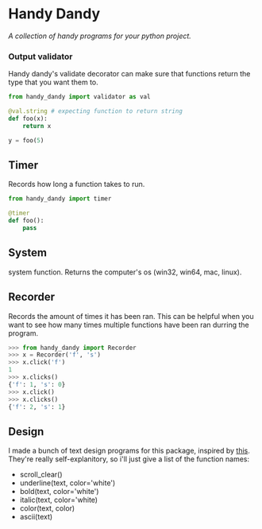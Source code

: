 # Handy Dandy
*A collection of handy programs for your python project.*


### Output validator
Handy dandy's validate decorator can make sure that 
functions return the type that you want them to. 

```py
from handy_dandy import validator as val

@val.string # expecting function to return string
def foo(x):
	return x

y = foo(5)
```


## Timer
Records how long a function takes to run.
```py
from handy_dandy import timer

@timer
def foo():
	pass
```

## System
system function. Returns the computer's os (win32, win64, mac, linux).

## Recorder
Records the amount of times it has been ran. This can be helpful when you want to see how many times multiple functions have been ran durring the program.

```py
>>> from handy_dandy import Recorder
>>> x = Recorder('f', 's')
>>> x.click('f')
1
>>> x.clicks()
{'f': 1, 's': 0}
>>> x.click()
>>> x.clicks()
{'f': 2, 's': 1}
```

## Design
I made a bunch of text design programs for this package, inspired by [this](https://replit.com/talk/learn/Enhancing-Python-projects/142183). They're really self-explanitory, so i'll just give a list of the function names:
- scroll_clear()
- underline(text, color='white')
- bold(text, color='white')
- italic(text, color='white)
- color(text, color)
- ascii(text)